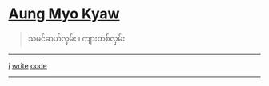 # [Aung Myo Kyaw](https://www.aungmyokyaw.com)

> သမင်ဆယ်လှမ်း ၊ ကျားတစ်လှမ်း

---

[i](aungmyokyaw.com) [write](blog.aungmyokyaw.com) [code](github.com/AungMyoKyaw)

---
